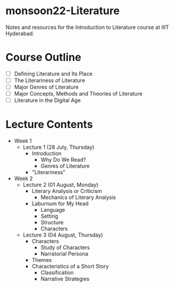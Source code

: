 # monsoon22-Literature
Notes and resources for the Introduction to Literature course at IIIT Hyderabad.

# Course Outline
- [ ] Defining Literature and Its Place
- [ ] The Literariness of Literature
- [ ] Major Genres of Literature
- [ ] Major Concepts, Methods and Theories of Literature
- [ ] Literature in the Digital Age

# Lecture Contents
* Week 1
    * Lecture 1 (28 July, Thursday)
        - Introduction
            - Why Do We Read?
            - Genres of Literature
        - "Literariness"
* Week 2
    * Lecture 2 (01 August, Monday)
        - Literary Analysis or Criticism
            - Mechanics of Literary Analysis
        - Laburnum for My Head
            - Language
            - Setting
            - Structure
            - Characters
    * Lecture 3 (04 August, Thursday)
        - Characters
            - Study of Characters
            - Narratorial Persona
        - Themes
        - Characteristics of a Short Story
            - Classification
            - Narrative Strategies
